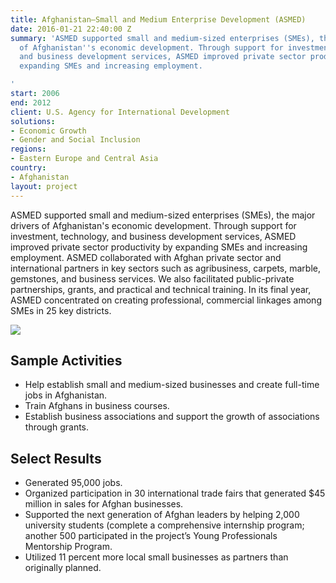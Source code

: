 ```yaml
---
title: Afghanistan—Small and Medium Enterprise Development (ASMED)
date: 2016-01-21 22:40:00 Z
summary: 'ASMED supported small and medium-sized enterprises (SMEs), the major drivers
  of Afghanistan''s economic development. Through support for investment, technology,
  and business development services, ASMED improved private sector productivity by
  expanding SMEs and increasing employment.

'
start: 2006
end: 2012
client: U.S. Agency for International Development
solutions:
- Economic Growth
- Gender and Social Inclusion
regions:
- Eastern Europe and Central Asia
country:
- Afghanistan
layout: project
---
```


ASMED supported small and medium-sized enterprises (SMEs), the major drivers of Afghanistan's economic development. Through support for investment, technology, and business development services, ASMED improved private sector productivity by expanding SMEs and increasing employment. ASMED collaborated with Afghan private sector and international partners in key sectors such as agribusiness, carpets, marble, gemstones, and business services. We also facilitated public-private partnerships, grants, and practical and technical training. In its final year, ASMED concentrated on creating professional, commercial linkages among SMEs in 25 key districts.

![][1]

## Sample Activities

* Help establish small and medium-sized businesses and create full-time jobs in Afghanistan.
* Train Afghans in business courses.
* Establish business associations and support the growth of associations through grants.

## Select Results

* Generated 95,000 jobs.
* Organized participation in 30 international trade fairs that generated $45 million in sales for Afghan businesses.
* Supported the next generation of Afghan leaders by helping 2,000 university students (complete a comprehensive internship program; another 500 participated in the project’s Young Professionals Mentorship Program.
* Utilized 11 percent more local small businesses as partners than originally planned.

[1]: https://assetify-dai.com/projects/asmedinner.jpg
